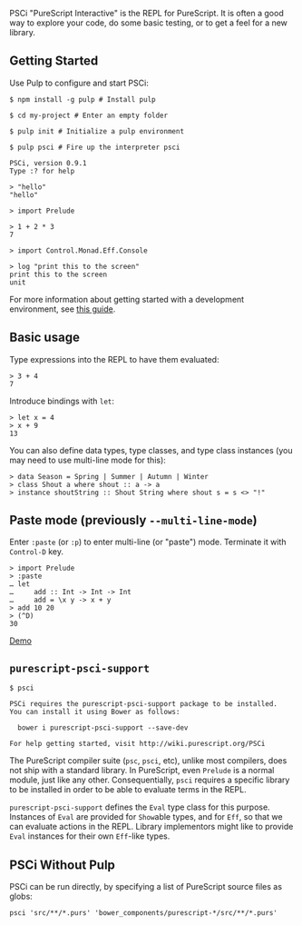 PSCi "PureScript Interactive" is the REPL for PureScript. It is often a good way to explore your code, do some basic testing, or to get a feel for a new library.

## Getting Started

Use Pulp to configure and start PSCi:

```text
$ npm install -g pulp # Install pulp

$ cd my-project # Enter an empty folder

$ pulp init # Initialize a pulp environment

$ pulp psci # Fire up the interpreter psci

PSCi, version 0.9.1
Type :? for help

> "hello"
"hello"

> import Prelude

> 1 + 2 * 3
7

> import Control.Monad.Eff.Console

> log "print this to the screen"
print this to the screen
unit
```

For more information about getting started with a development environment, see [this guide](http://www.purescript.org/learn/getting-started/).

## Basic usage

Type expressions into the REPL to have them evaluated:

    > 3 + 4
    7

Introduce bindings with `let`:

    > let x = 4
    > x + 9
    13

You can also define data types, type classes, and type class instances (you may need to use multi-line mode for this):

    > data Season = Spring | Summer | Autumn | Winter
    > class Shout a where shout :: a -> a
    > instance shoutString :: Shout String where shout s = s <> "!"

## Paste mode (previously `--multi-line-mode`)

Enter `:paste` (or `:p`) to enter multi-line (or "paste") mode. Terminate it with `Control-D` key.

```
> import Prelude                                                                 
> :paste                                                                         
… let
…     add :: Int -> Int -> Int
…     add = \x y -> x + y      
> add 10 20
> (^D)
30                                             
```

[Demo](https://asciinema.org/a/0y56unmja6fqire01x20zb5xx)

## `purescript-psci-support`

```text
$ psci

PSCi requires the purescript-psci-support package to be installed.
You can install it using Bower as follows:

  bower i purescript-psci-support --save-dev

For help getting started, visit http://wiki.purescript.org/PSCi
```

The PureScript compiler suite (`psc`, `psci`, etc), unlike most compilers, does not ship with a standard library. In PureScript, even `Prelude` is a normal module, just like any other. Consequentially, `psci` requires a specific library to be installed in order to be able to evaluate terms in the REPL.

`purescript-psci-support` defines the `Eval` type class for this purpose. Instances of `Eval` are provided for `Show`able types, and for `Eff`, so that we can evaluate actions in the REPL. Library implementors might like to provide `Eval` instances for their own `Eff`-like types.

## PSCi Without Pulp

PSCi can be run directly, by specifying a list of PureScript source files as globs:

    psci 'src/**/*.purs' 'bower_components/purescript-*/src/**/*.purs'

